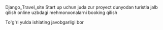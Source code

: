 Django_Travel_site
Start up uchun juda zur proyect dunyodan turistla jalb qilish online uzbdagi mehmonxonalarni booking qilish


To'g'ri yulda ishlating javobgarligi bor
